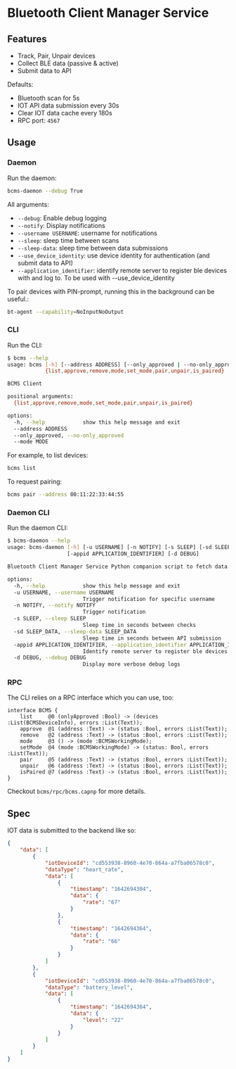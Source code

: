 # Bluetooth Client Manager Service

## Features

- Track, Pair, Unpair devices
- Collect BLE data (passive & active)
- Submit data to API

Defaults:

 - Bluetooth scan for 5s
 - IOT API data submission every 30s
 - Clear IOT data cache every 180s
 - RPC port: `4567`

## Usage

### Daemon

Run the daemon:

```bash
bcms-daemon --debug True
```

All arguments:

- `--debug`: Enable debug logging
- `--notify`: Display notifications
- `--username USERNAME`: username for notifications
- `--sleep`: sleep time between scans
- `--sleep-data`: sleep time between data submissions
- `--use_device_identity`: use device identity for authentication (and submit data to API)
- `--application_identifier`: identify remote server to register ble devices with and log to. To be used with --use_device_identity

To pair devices with PIN-prompt, running this in the background can be useful.:

```bash
bt-agent --capability=NoInputNoOutput
```

### CLI

Run the CLI:

```bash
$ bcms --help
usage: bcms [-h] [--address ADDRESS] [--only_approved | --no-only_approved] [--mode MODE]
            {list,approve,remove,mode,set_mode,pair,unpair,is_paired}

BCMS Client

positional arguments:
  {list,approve,remove,mode,set_mode,pair,unpair,is_paired}

options:
  -h, --help            show this help message and exit
  --address ADDRESS
  --only_approved, --no-only_approved
  --mode MODE
```

For example, to list devices:

```bash
bcms list
```

To request pairing:

```bash
bcms pair --address 00:11:22:33:44:55
```

### Daemon CLI

Run the daemon CLI:

```bash
$ bcms-daemon --help
usage: bcms-daemon [-h] [-u USERNAME] [-n NOTIFY] [-s SLEEP] [-sd SLEEP_DATA] [-di USE_DEVICE_IDENTITY]
                   [-appid APPLICATION_IDENTIFIER] [-d DEBUG]

Bluetooth Client Manager Service Python companion script to fetch data from bluetooth device and write to file.

options:
  -h, --help            show this help message and exit
  -u USERNAME, --username USERNAME
                        Trigger notification for specific username
  -n NOTIFY, --notify NOTIFY
                        Trigger notification
  -s SLEEP, --sleep SLEEP
                        Sleep time in seconds between checks
  -sd SLEEP_DATA, --sleep-data SLEEP_DATA
                        Sleep time in seconds between API submission
  -appid APPLICATION_IDENTIFIER, --application_identifier APPLICATION_IDENTIFIER
                        Identify remote server to register ble devices with and log to.
  -d DEBUG, --debug DEBUG
                        Display more verbose debug logs
```

### RPC

The CLI relies on a RPC interface which you can use, too:

```
interface BCMS {
    list     @0 (onlyApproved :Bool) -> (devices :List(BCMSDeviceInfo), errors :List(Text));
    approve  @1 (address :Text) -> (status :Bool, errors :List(Text));
    remove   @2 (address :Text) -> (status :Bool, errors :List(Text));
    mode     @3 () -> (mode :BCMSWorkingMode);
    setMode  @4 (mode :BCMSWorkingMode) -> (status: Bool, errors :List(Text));
    pair     @5 (address :Text) -> (status :Bool, errors :List(Text));
    unpair   @6 (address :Text) -> (status :Bool, errors :List(Text));
    isPaired @7 (address :Text) -> (status :Bool, errors :List(Text));
}
```

Checkout `bcms/rpc/bcms.capnp` for more details.

## Spec

IOT data is submitted to the backend like so:

```json
{
    "data": [
        {
            "iotDeviceId": "cd553938-8960-4e70-864a-a7fba06578c0",
            "dataType": "heart_rate",
            "data": [
                {
                    "timestamp": "1642694304",
                    "data": {
                        "rate": "67"
                    }
                },
                {
                    "timestamp": "1642694364",
                    "data": {
                        "rate": "66"
                    }
                }
            ]
        },
        {
            "iotDeviceId": "cd553938-8960-4e70-864a-a7fba06578c0",
            "dataType": "battery_level",
            "data": [
                {
                    "timestamp": "1642694364",
                    "data": {
                        "level": "22"
                    }
                }
            ]
        }
    ]
}
```